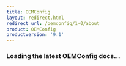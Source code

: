 ```yaml
---
title: OEMConfig
layout: redirect.html
redirect_url: /oemconfig/1-0/about
product: OEMConfig
productversion: '9.1'
---
```


### Loading the latest OEMConfig docs...


